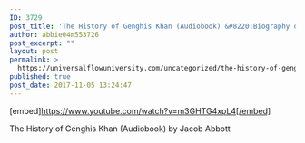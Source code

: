```yaml
---
ID: 3729
post_title: 'The History of Genghis Khan (Audiobook) &#8220;Biography of the Ultimate Conqueror&#8221;'
author: abbie04m553726
post_excerpt: ""
layout: post
permalink: >
  https://universalflowuniversity.com/uncategorized/the-history-of-genghis-khan-audiobook-biography-of-the-ultimate-conqueror/
published: true
post_date: 2017-11-05 13:24:47
---
```

[embed]https://www.youtube.com/watch?v=m3GHTG4xpL4[/embed]<br>
<p>The History of Genghis Khan (Audiobook) by Jacob Abbott</p>